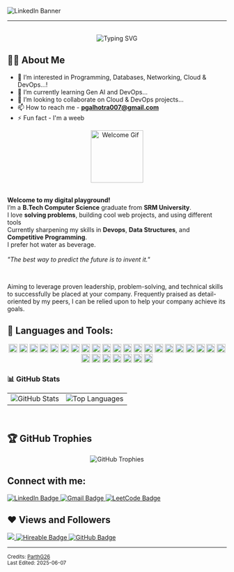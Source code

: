 <!--
**ParthG26/ParthG26** is a ✨ _special_ ✨ repository because its `README.md` (this file) appears on your GitHub profile.

Here are some ideas to get you started:

- 🔭 I’m currently working on ...
- 🌱 I’m currently learning ...
- 👯 I’m looking to collaborate on ...
- 🤔 I’m looking for help with ...
- 💬 Ask me about ...
- 📫 How to reach me: ...
- 😄 Pronouns: ...
- ⚡ Fun fact: ...
-->
<!-- <div align="center">
  <div id="header">
    <img src="https://media.giphy.com/media/M9gbBd9nbDrOTu1Mqx/giphy.gif" width="120" alt="Welcome Gif">
  </div>
  <div id="badges">
    <a href="https://www.linkedin.com/in/parth-galhotra-641779243" target="_blank">
      <img src="https://img.shields.io/badge/LinkedIn-blue?style=for-the-badge&logo=linkedin&logoColor=white" alt="LinkedIn Badge">
    </a>
    <a href="mailto:pgalhotra007@gmail.com" target="_blank">
  <img src="https://img.shields.io/badge/Gmail-white?style=for-the-badge&logo=gmail&logoColor=red" alt="Gmail Badge">
</a>
    <a href="https://leetcode.com/u/ParthG26/" target="_blank">
      <img src="https://img.shields.io/badge/Leetcode-black?style=for-the-badge&logo=leetcode&logoColor=yellow" alt="LeetCode Badge">
    </a>
  </div>
  <br>
  <img src="https://readme-typing-svg.demolab.com?font=Fira+Code&pause=1000&center=true&width=435&lines=I'm+Parth+Galhotra;Cloud+DevOps+Engineer;Competitive+Programmer;Tech+Entusiast;Probelm+Solver" alt="Typing SVG" />
  <br><br>
  <img src="https://media.giphy.com/media/L8K62iTDkzGX6/giphy.gif" width="450" alt="Coding Gif">
  <br>
  <p>
    <strong>Welcome to my digital playground!</strong><br>
    I’m a <b>B.Tech Computer Science</b> graduate from <b>SRM University</b>.<br>
    I love <b>solving problems</b>, building cool web projects, and using different tools<br>
    Currently sharpening my skills in <b>Devops</b>, <b>Data Structures</b>, and <b>Competitive Programming</b>.<br>
    I prefer hot water as beverage</b>.<br>
    <br>
    <em>"The best way to predict the future is to invent it."</em>
  </p>
  <br>

  <h3 align="left">🛠️ Languages and Tools:</h3>
  <p align="center">
  <img src="https://skillicons.dev/icons?i=python,cpp,c,mysql,html,css,vscode,linux,aws,terraform,ansible,jenkins,docker,kubernetes" alt="Tech stack" />
</p>

  <h3 align="left">📊 GitHub Stats</h3>
  <div align="center">
    <table>
      <tr>
        <td>
         <img src="https://github-readme-stats.vercel.app/api?username=ParthG26&count_private=true&show_icons=true&theme=dracula&hide_border=true" alt="GitHub Stats" />
        </td>
        <td>
          <img src="https://github-readme-stats.vercel.app/api/top-langs/?username=ParthG26&layout=compact&show_icons=true&theme=dracula&hide_border=true" alt="Top Languages" />
        </td>
      </tr>
    </table>
  </div>
  <br>


  <br><br>

  <h3 align="left">📬 Let's Connect!</h3>
  <p>Feel free to reach out for collaboration, coding, or just to say hi!</p>
--->
![LinkedIn Banner](https://media.licdn.com/dms/image/v2/D5616AQGJmYEPomrOaQ/profile-displaybackgroundimage-shrink_350_1400/B56ZZXe.V_HsAY-/0/1745224461218?e=1758153600&v=beta&t=UXLPHwYHN74qGQnP17WJaSmhch_1RCiUDnvtAAHLJcg)

---

  
<div align="center">
  <br>
  <img src="https://readme-typing-svg.demolab.com?font=Fira+Code&pause=1000&center=true&width=435&lines=I'm+Parth+Galhotra;Cloud+DevOps+Engineer;Competitive+Programmer;Tech+Enthusiast;Problem+Solver" alt="Typing SVG" />
  </br>
</div>

    
## 🙋‍♂️ About Me

- 👀 I’m interested in Programming, Databases, Networking, Cloud & DevOps...!
- 🌱 I’m currently learning Gen AI and DevOps...
- 🤝 I’m looking to collaborate on Cloud & DevOps projects...
- 📫 How to reach me - **pgalhotra007@gmail.com**
- ⚡ Fun fact - I'm a weeb

<div align="center">
  <div id="header">
    <img src="https://media.giphy.com/media/M9gbBd9nbDrOTu1Mqx/giphy.gif" width="120" alt="Welcome Gif">
  </div>
</div>

 <br>
  <p>
    <strong>Welcome to my digital playground!</strong><br>
    I’m a <b>B.Tech Computer Science</b> graduate from <b>SRM University</b>.<br>
    I love <b>solving problems</b>, building cool web projects, and using different tools<br>
    Currently sharpening my skills in <b>Devops</b>, <b>Data Structures</b>, and <b>Competitive Programming</b>.<br>
    I prefer hot water as beverage</b>.<br>
    <br>
    <em>"The best way to predict the future is to invent it."</em>
  </p>
  <br>

Aiming to leverage proven leadership, problem-solving, and technical skills to successfully be placed at your company. Frequently praised as detail-oriented by my peers, I can be relied upon to help your company achieve its goals.

 
 
## 🚀 Languages and Tools:

<p align="center">

  <img src="https://img.shields.io/badge/Ansible-EE0000?style=plastic&logo=ansible&logoColor=white" height=20>
  <img src="https://img.shields.io/badge/AWS-232F3E?style=plastic&logo=amazonaws&logoColor=white" height=20>
  <img src="https://img.shields.io/badge/AutoCAD-0696D7?style=plastic&logo=autocad&logoColor=white" height=20>
  <img src="https://img.shields.io/badge/Canva-%2300C4CC?style=plastic&logo=Canva&logoColor=black" height=20>
  <img src="https://img.shields.io/badge/C-00599C?style=plastic&logo=c&logoColor=white" height=20>
  <img src="https://img.shields.io/badge/C%2B%2B-00599C?style=plastic&logo=C%2B%2B&logoColor=white" height=20>
  <img src="https://img.shields.io/badge/Colab-F9AB00?style=plastic&logo=googlecolab&color=525252" height=20>
  <img src="https://img.shields.io/badge/CSS3-3776AB?style=plastic&logo=css3&logoColor=white" height=20>
  <img src="https://img.shields.io/badge/Cisco%20Packet%20Tracer-FF0000?style=plastic&logo=cisco&logoColor=white" height=20>
  <img src="https://img.shields.io/badge/Docker-2496ED?style=plastic&logo=docker&logoColor=white" height=20>

  <img src="https://img.shields.io/badge/Git-%23121011?style=plastic&logo=Git&logoColor=#F05032" height=20>
  <img src="https://img.shields.io/badge/GitHub-%23121011?style=plastic&logo=github&logoColor=white" height=20>

  <img src="https://img.shields.io/badge/HTML5-E95420?style=plastic&logo=html5&logoColor=white" height=20>
  <img src="https://img.shields.io/badge/IFTTT-000000?style=plastic&logo=ifttt&logoColor=white" height=20>

  <img src="https://img.shields.io/badge/Jenkins-D24939?style=plastic&logo=jenkins&logoColor=white" height=20>
  <img src="https://img.shields.io/badge/Jupyter-white?style=plastic&logo=Jupyter&logoColor=orange" height=20>

  <img src="https://img.shields.io/badge/Kubernetes-326CE5?style=plastic&logo=kubernetes&logoColor=white" height=20>

  <img src="https://img.shields.io/badge/MySQL-000000?style=plastic&logo=mysql&logoColor=white" height=20>
  <img src="https://img.shields.io/badge/Numpy-%23013243?style=plastic&logo=Numpy&logoColor=white" height=20>

  <img src="https://img.shields.io/badge/OpenCV-27338e?style=plastic&logo=OpenCV&logoColor=white" height=20>
  <img src="https://img.shields.io/badge/PHP-777BB4?style=plastic&logo=php&logoColor=white" height=20>
  <img src="https://img.shields.io/badge/Pandas-2C2D72?style=plastic&logo=pandas&logoColor=white" height=20>
  <img src="https://img.shields.io/badge/PowerBI-F2C811?style=plastic&logo=Power%20BI&logoColor=black" height=20>

  <img src="https://img.shields.io/badge/Python-3776AB?style=plastic&logo=python&logoColor=white" height=20>

  <img src="https://img.shields.io/badge/SQLite-07405E?style=plastic&logo=sqlite&logoColor=white" height=20>
  <img src="https://img.shields.io/badge/Tableau-white?style=plastic&logo=Tableau&logoColor=blue" height=20>

  <img src="https://img.shields.io/badge/Terraform-623CE4?style=plastic&logo=terraform&logoColor=white" height=20>

  <img src="https://img.shields.io/badge/Visual_Studio_Code-0078D4?style=plastic&logo=visual%20studio%20code&logoColor=white" height=20>
</p>

<h3 align="left">📊 GitHub Stats</h3>
  <div align="center">
    <table>
      <tr>
        <td>
         <img src="https://github-readme-stats.vercel.app/api?username=ParthG26&count_private=true&show_icons=true&theme=dracula&hide_border=true" alt="GitHub Stats" />
        </td>
        <td>
          <img src="https://github-readme-stats.vercel.app/api/top-langs/?username=ParthG26&layout=compact&show_icons=true&theme=dracula&hide_border=true" alt="Top Languages" />
        </td>
      </tr>
    </table>
  </div>
  <br>


## 🏆 GitHub Trophies
<div align="center">
  <img src="https://github-profile-trophy.vercel.app/?username=ParthG26&margin-w=8&margin-h=4&theme=onedark" alt="GitHub Trophies" />
</div>



## Connect with me:
<div id="badges">
    <a href="https://www.linkedin.com/in/parth-galhotra-641779243" target="_blank">
      <img src="https://img.shields.io/badge/LinkedIn-blue?style=for-the-badge&logo=linkedin&logoColor=white" alt="LinkedIn Badge">
    </a>
    <a href="mailto:pgalhotra007@gmail.com" target="_blank">
  <img src="https://img.shields.io/badge/Gmail-white?style=for-the-badge&logo=gmail&logoColor=red" alt="Gmail Badge">
</a>
    <a href="https://leetcode.com/u/ParthG26/" target="_blank">
      <img src="https://img.shields.io/badge/Leetcode-black?style=for-the-badge&logo=leetcode&logoColor=yellow" alt="LeetCode Badge">
    </a>
  </div>



## ❤ Views and Followers
<a href="https://github.com/Meghna-DAS/github-profile-views-counter">
    <img src="https://komarev.com/ghpvc/?username=ParthG26">
</a>
<a href="https://github.com/ParthG26">
    <img src="https://img.shields.io/badge/hireable-yes-brightgreen?style=flat-square" alt="Hireable Badge">
</a>
<a href="https://github.com/ParthG26?tab=followers">
    <img src="https://img.shields.io/github/followers/ParthG26?label=Followers&style=social" alt="GitHub Badge">
</a>





</div>

---

<sub>
  Credits: <a href="https://github.com/ParthG26">ParthG26</a><br>
  Last Edited: 2025-06-07
</sub>
